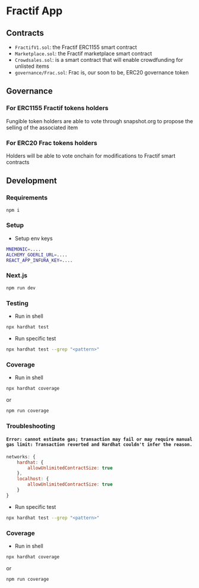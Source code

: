 # Fractif App

## Contracts
- `FractifV1.sol`: the Fractif ERC1155 smart contract
- `Marketplace.sol`: the Fractif marketplace smart contract
- `Crowdsales.sol`: is a smart contract that will enable crowdfunding for unlisted items
- `governance/Frac.sol`: Frac is, our soon to be, ERC20 governance token

## Governance
### For ERC1155 Fractif tokens holders
Fungible token holders are able to vote through snapshot.org to propose the selling of the associated item
### For ERC20 Frac tokens holders
Holders will be able to vote onchain for modifications to Fractif smart contracts

## Development
### Requirements
```sh
npm i
```

### Setup
- Setup env keys
```sh
MNEMONIC=....
ALCHEMY_GOERLI_URL=....
REACT_APP_INFURA_KEY=....
```
### Next.js
```sh
npm run dev
```

### Testing
- Run in shell
```sh
npx hardhat test
```
- Run specific test
```sh
npx hardhat test --grep "<pattern>"
```
### Coverage
- Run in shell
```sh
npx hardhat coverage
```
or
```sh
npm run coverage
```

### Troubleshooting
#### `Error: cannot estimate gas; transaction may fail or may require manual gas limit: Transaction reverted and Hardhat couldn't infer the reason.`
```js
networks: {
    hardhat: {
        allowUnlimitedContractSize: true
    },
    localhost: {
        allowUnlimitedContractSize: true
    }
}
```
- Run specific test
```sh
npx hardhat test --grep "<pattern>"
```
### Coverage
- Run in shell
```sh
npx hardhat coverage
```
or
```sh
npm run coverage
```

